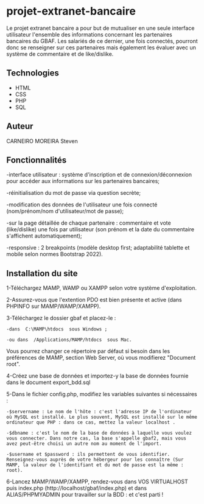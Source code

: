 # projet-extranet-bancaire

Le projet extranet bancaire a pour but de mutualiser en une seule interface utilisateur l'ensemble des informations concernant les partenaires bancaires du GBAF. Les salariés de ce dernier, une fois connectés, pourront donc se renseigner sur ces partenaires mais également les évaluer avec un système de commentaire et de like/dislike.

## Technologies

- HTML
- CSS 
- PHP
- SQL

## Auteur

CARNEIRO MOREIRA Steven

## Fonctionnalités

-interface utilisateur : système d'inscription et de connexion/déconnexion pour accéder aux informations sur les partenaires bancaires;

-réinitialisation du mot de passe via question secrète;

-modification des données de l'utilisateur une fois connecté (nom/prénom/nom d'utilisateur/mot de passe);

-sur la page détaillée de chaque partenaire : commentaire et vote (like/dislike) une fois par utilisateur (son prénom et la date du commentaire s'affichent automatiquement);

-responsive : 2 breakpoints (modèle desktop first; adaptabilité tablette et mobile selon normes Bootstrap 2022).

## Installation du site 

1-Téléchargez MAMP, WAMP ou XAMPP selon votre système d'exploitation. 

2-Assurez-vous que l'extention PDO est bien présente et active (dans PHPINFO sur MAMP/WAMP/XAMPP).

3-Téléchargez le dossier gbaf et placez-le :

    -dans  C:\MAMP\htdocs  sous Windows ;
    
    -ou dans  /Applications/MAMP/htdocs  sous Mac.

Vous pourrez changer ce répertoire par défaut si besoin dans les préférences de MAMP, section Web Server, où vous modifierez "Document root".

4-Créez une base de données et importez-y la base de données fournie dans le document export_bdd.sql

5-Dans le fichier config.php, modifiez les variables suivantes si nécessaires :

    -$servername : Le nom de l'hôte : c'est l'adresse IP de l'ordinateur où MySQL est installé. Le plus souvent, MySQL est installé sur le même ordinateur que PHP : dans ce cas, mettez la valeur localhost . 
      
    -$dbname : c'est le nom de la base de données à laquelle vous voulez vous connecter. Dans notre cas, la base s'appelle gbaf2, mais vous avez peut-être choisi un autre nom au moment de l'import.
      
    -$username et $password : ils permettent de vous identifier. Renseignez-vous auprès de votre hébergeur pour les connaître (Sur MAMP, la valeur de l'identifiant et du mot de passe est la même : root).

6-Lancez MAMP/WAMP/XAMPP, rendez-vous dans VOS VIRTUALHOST puis index.php (http://localhost/gbaf/index.php) et dans ALIAS/PHPMYADMIN pour travailler sur la BDD : et c'est parti !
